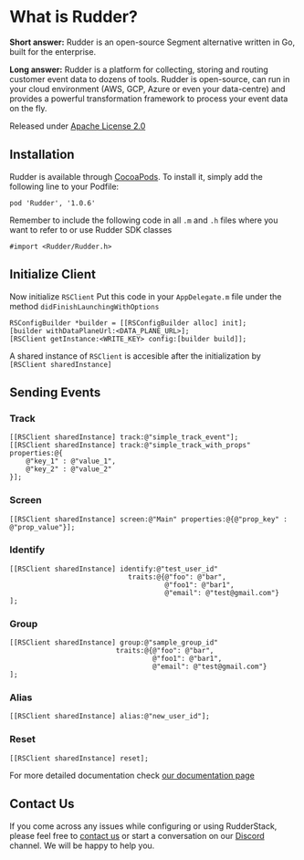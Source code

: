 # What is Rudder?

**Short answer:**
Rudder is an open-source Segment alternative written in Go, built for the enterprise.

**Long answer:**
Rudder is a platform for collecting, storing and routing customer event data to dozens of tools. Rudder is open-source, can run in your cloud environment (AWS, GCP, Azure or even your data-centre) and provides a powerful transformation framework to process your event data on the fly.

Released under [Apache License 2.0](https://www.apache.org/licenses/LICENSE-2.0)

## Installation
Rudder is available through [CocoaPods](https://cocoapods.org).
To install it, simply add the following line to your Podfile:
```xcode
pod 'Rudder', '1.0.6'
```
Remember to include the following code in all `.m` and `.h` files where you want to refer to or use Rudder SDK classes
```xcode
#import <Rudder/Rudder.h>
```

## Initialize Client
Now initialize `RSClient`
Put this code in your `AppDelegate.m` file under the method `didFinishLaunchingWithOptions`

```xcode
RSConfigBuilder *builder = [[RSConfigBuilder alloc] init];
[builder withDataPlaneUrl:<DATA_PLANE_URL>];
[RSClient getInstance:<WRITE_KEY> config:[builder build]];
```
A shared instance of `RSClient` is accesible after the initialization by `[RSClient sharedInstance]`
## Sending Events

### Track
```xcode
[[RSClient sharedInstance] track:@"simple_track_event"];
[[RSClient sharedInstance] track:@"simple_track_with_props" properties:@{
    @"key_1" : @"value_1",
    @"key_2" : @"value_2"
}];
```

### Screen
```xcode
[[RSClient sharedInstance] screen:@"Main" properties:@{@"prop_key" : @"prop_value"}];
```

### Identify
```xcode
[[RSClient sharedInstance] identify:@"test_user_id"
                             traits:@{@"foo": @"bar",
                                      @"foo1": @"bar1",
                                      @"email": @"test@gmail.com"}
];
```

### Group
```xcode
[[RSClient sharedInstance] group:@"sample_group_id"
                          traits:@{@"foo": @"bar",
                                   @"foo1": @"bar1",
                                   @"email": @"test@gmail.com"}
];
```

### Alias
```xcode
[[RSClient sharedInstance] alias:@"new_user_id"];
```

### Reset
```xcode
[[RSClient sharedInstance] reset];
```

For more detailed documentation check [our documentation page](https://docs.rudderlabs.com/sdk-integration-guide/getting-started-with-ios-sdk)

## Contact Us
If you come across any issues while configuring or using RudderStack, please feel free to [contact us](https://rudderstack.com/contact/) or start a conversation on our [Discord](https://discordapp.com/invite/xNEdEGw) channel. We will be happy to help you.
